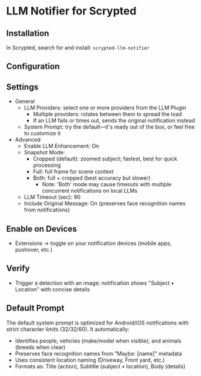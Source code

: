 # LLM Notifier for Scrypted

## Installation
In Scrypted, search for and install: `scrypted-llm-notifier`

## Configuration

## Settings
- General
  - LLM Providers: select one or more providers from the LLM Plugin
    - Multiple providers: rotates between them to spread the load
    - If an LLM fails or times out, sends the original notification instead
  - System Prompt: try the default—it's ready out of the box, or feel free to customize it
- Advanced
  - Enable LLM Enhancement: On
  - Snapshot Mode:
    - Cropped (default): zoomed subject; fastest, best for quick processing
    - Full: full frame for scene context
    - Both: full + cropped (best accuracy but slower)
      - Note: 'Both' mode may cause timeouts with multiple concurrent notifications on local LLMs
  - LLM Timeout (sec): 90
  - Include Original Message: On (preserves face recognition names from notifications)

## Enable on Devices
- Extensions → toggle on your notification devices (mobile apps, pushover, etc.)

## Verify
- Trigger a detection with an image; notification shows "Subject • Location" with concise details

## Default Prompt
The default system prompt is optimized for Android/iOS notifications with strict character limits (32/32/60). It automatically:
- Identifies people, vehicles (make/model when visible), and animals (breeds when clear)
- Preserves face recognition names from "Maybe: [name]" metadata
- Uses consistent location naming (Driveway, Front yard, etc.)
- Formats as: Title (action), Subtitle (subject • location), Body (details)
